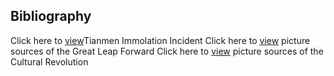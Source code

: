 ## Bibliography
Click here to [view](http://ca.ntdtv.com/xtr/gb/2014/04/03/a1094972.html)Tianmen Immolation Incident
Click here to [view](https://www.google.ca/search?q=%E5%A4%A7%E8%B7%83%E8%BF%9B%E5%AE%A3%E4%BC%A0&source=lnms&tbm=isch&sa=X&ved=0ahUKEwjymbrqg7beAhWiKH0KHa7FCW4Q_AUIEygB&biw=1853&bih=950) picture sources of the Great Leap Forward
Click here to [view](https://www.google.ca/search?biw=1853&bih=950&tbm=isch&sa=1&ei=z27cW9HWCu6_0PEPm9yI4Ao&q=%E6%96%87%E9%9D%A9%E5%AE%A3%E4%BC%A0&oq=%E6%96%87%E9%9D%A9%E5%AE%A3%E4%BC%A0&gs_l=img.3..35i39k1l2j0j0i24k1.2489.2489.0.3085.1.1.0.0.0.0.57.57.1.1.0....0...1c.1.64.img..0.1.56....0.4wkDP2zFlA4) picture sources of the Cultural Revolution 
